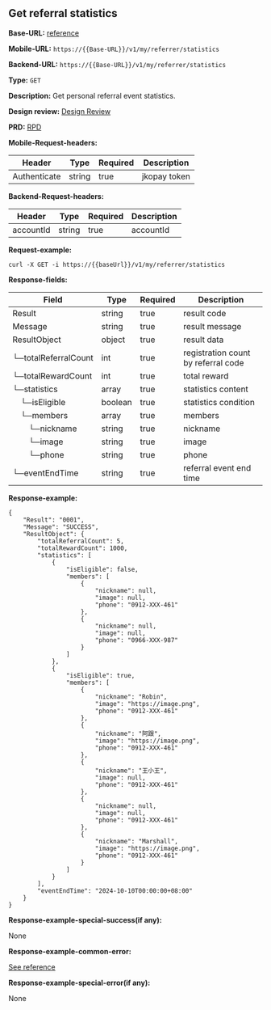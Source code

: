 #
## Get referral statistics

**Base-URL:** [reference](https://jkopay.atlassian.net/wiki/spaces/RD4/pages/29393109/jkopay-app-svc+base-url)

**Mobile-URL:** `https://{{Base-URL}}/v1/my/referrer/statistics`

**Backend-URL:** `https://{{Base-URL}}/v1/my/referrer/statistics`

**Type:** `GET`

**Description:** Get personal referral event statistics.

**Design review:** [Design Review](https://jkopay.atlassian.net/wiki/spaces/RD4/pages/33424007/referral+code+Design+Review)

**PRD:** [RPD](https://jkopay.atlassian.net/wiki/spaces/PM/pages/29687846)

**Mobile-Request-headers:**

| Header       | Type   | Required | Description  |
|--------------|--------|----------|--------------|
| Authenticate | string | true     | jkopay token |

**Backend-Request-headers:**

| Header    | Type   | Required | Description |
|-----------|--------|----------|-------------|
| accountId | string | true     | accountId   |

**Request-example:**
```
curl -X GET -i https://{{baseUrl}}/v1/my/referrer/statistics
```

**Response-fields:**

| Field                  | Type    | Required | Description                         |
|------------------------|---------|----------|-------------------------------------|
| Result                 | string  | true     | result code                         |
| Message                | string  | true     | result message                      |
| ResultObject           | object  | true     | result data                         |
| └─totalReferralCount   | int     | true     | registration count by referral code |
| └─totalRewardCount     | int     | true     | total reward                        |
| └─statistics           | array   | true     | statistics content                  |
| &emsp;└─isEligible     | boolean | true     | statistics condition                |
| &emsp;└─members        | array   | true     | members                             |
| &emsp;&emsp;└─nickname | string  | true     | nickname                            |
| &emsp;&emsp;└─image    | string  | true     | image                               |
| &emsp;&emsp;└─phone    | string  | true     | phone                               |
| └─eventEndTime         | string  | true     | referral event end time             |

**Response-example:**
```
{
    "Result": "0001",
    "Message": "SUCCESS",
    "ResultObject": {
        "totalReferralCount": 5,
        "totalRewardCount": 1000,
        "statistics": [
            {
                "isEligible": false,
                "members": [
                    {
                        "nickname": null,
                        "image": null,
                        "phone": "0912-XXX-461"
                    },
                    {
                        "nickname": null,
                        "image": null,
                        "phone": "0966-XXX-987"
                    }
                ]
            },
            {
                "isEligible": true,
                "members": [
                    {
                        "nickname": "Robin",
                        "image": "https://image.png",
                        "phone": "0912-XXX-461"
                    },
                    {
                        "nickname": "阿跟",
                        "image": "https://image.png",
                        "phone": "0912-XXX-461"
                    },
                    {
                        "nickname": "王小王",
                        "image": null,
                        "phone": "0912-XXX-461"
                    },
                    {
                        "nickname": null,
                        "image": null,
                        "phone": "0912-XXX-461"
                    },
                    {
                        "nickname": "Marshall",
                        "image": "https://image.png",
                        "phone": "0912-XXX-461"
                    }
                ]
            }
        ],
        "eventEndTime": "2024-10-10T00:00:00+08:00"
    }
}
```

**Response-example-special-success(if any):**

None

**Response-example-common-error:**

[See reference](https://jkopay.atlassian.net/wiki/spaces/RD4/pages/29852060/jkopay-app-svc+result+code)

**Response-example-special-error(if any):**

None